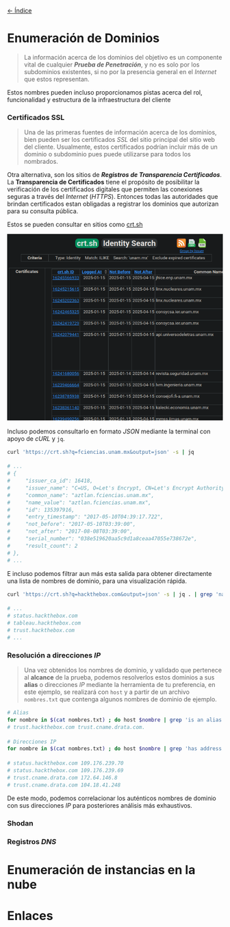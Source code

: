[<- Índice](../../Pentesting.md)
# Enumeración de Dominios

> La información acerca de los dominios del objetivo es un componente vital de cualquier ***Prueba de Penetración***, y no es solo por los subdominios existentes, si no por la presencia general en el *Internet* que estos representan.

Estos nombres pueden incluso proporcionamos pistas acerca del rol, funcionalidad y estructura de la infraestructura del cliente

### Certificados SSL

> Una de las primeras fuentes de información acerca de los dominios, bien pueden ser los certificados *SSL* del sitio principal del sitio web del cliente. Usualmente, estos certificados podrían incluir más de un dominio o subdominio pues puede utilizarse para todos los nombrados.

Otra alternativa, son los sitios de ***Registros de Transparencia Certificados***.
La **Transparencia de Certificados** tiene el propósito de posibilitar la verificación de los certificados digitales que permiten las conexiones seguras a través del *Internet* (*HTTPS*). Entonces todas las autoridades que brindan certificados estan obligadas a registrar los dominios que autorizan para su consulta pública.

Estos se pueden consultar en sitios como [crt.sh](https://crt.sh/)

![crt_sh_unam.png](imagenes/crt_sh_unam.png)

Incluso podemos consultarlo en formato *JSON* mediante la terminal con apoyo de *cURL* y `jq`.

```bash
curl 'https://crt.sh?q=fciencias.unam.mx&output=json' -s | jq

# ...
# {
#     "issuer_ca_id": 16418,
#     "issuer_name": "C=US, O=Let's Encrypt, CN=Let's Encrypt Authority X3",
#     "common_name": "aztlan.fciencias.unam.mx",
#     "name_value": "aztlan.fciencias.unam.mx",
#     "id": 135397916,
#     "entry_timestamp": "2017-05-10T04:39:17.722",
#     "not_before": "2017-05-10T03:39:00",
#     "not_after": "2017-08-08T03:39:00",
#     "serial_number": "038e519620aa5c9d1a8ceaa47055e738672e",
#     "result_count": 2
# },
# ...
```

E incluso podemos filtrar aun más esta salida para obtener directamente una lista de nombres de dominio, para una visualización rápida.

```bash
curl 'https://crt.sh?q=hackthebox.com&output=json' -s | jq . | grep 'name'| grep -v 'CN=' | cut -d : -f 2 | cut -d \" -f 2 | sort -u

# ...
# status.hackthebox.com
# tableau.hackthebox.com
# trust.hackthebox.com
# ...
```

### Resolución a direcciones *IP*

> Una vez obtenidos los nombres de dominio, y validado que pertenece al **alcance** de la prueba, podemos resolverlos estos dominios a sus **alias** o direcciones *IP* mediante la herramienta de tu preferencia, en este ejemplo, se realizará con `host` y a partir de un archivo `nombres.txt` que contenga algunos nombres de dominio de ejemplo.

```bash
# Alias 
for nombre in $(cat nombres.txt) ; do host $nombre | grep 'is an alias' | cut -d ' ' -f 1,6 ; done
# trust.hackthebox.com trust.cname.drata.com.

# Direcciones IP
for nombre in $(cat nombres.txt) ; do host $nombre | grep 'has address' | cut -d ' ' -f 1,4 ; done

# status.hackthebox.com 109.176.239.70
# status.hackthebox.com 109.176.239.69
# trust.cname.drata.com 172.64.146.8
# trust.cname.drata.com 104.18.41.248
```

De este modo, podemos correlacionar los auténticos nombres de dominio con sus direcciones *IP* para posteriores análisis más exhaustivos.

### Shodan

### Registros *DNS*

# Enumeración de instancias en la nube

# Enlaces